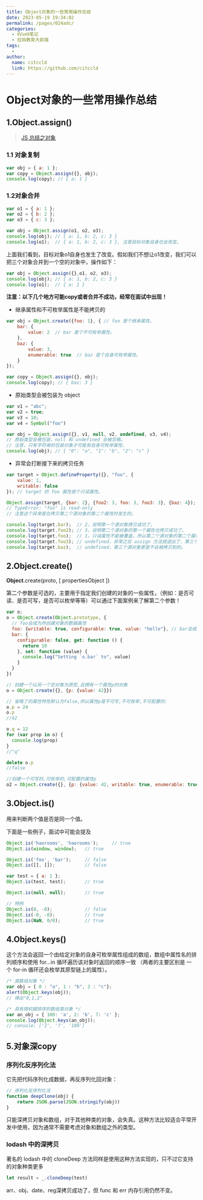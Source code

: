 ```yaml
---
title: Object对象的一些常用操作总结
date: 2023-05-19 19:34:02
permalink: /pages/024adc/
categories:
  - 《Vue》笔记
  - 拉钩教育大前端
tags:
  - 
author: 
  name: citccld
  link: https://github.com/citccld
---
```

# Object对象的一些常用操作总结

## 1.Object.assign()

> [JS 总结之对象](https://juejin.cn/post/6844903743058608136)
>
> 



### 1.1 对象复制

```js
var obj = { a: 1 };
var copy = Object.assign({}, obj);
console.log(copy); // { a: 1 }
```

### 1.2对象合并

```js
var o1 = { a: 1 };
var o2 = { b: 2 };
var o3 = { c: 3 };

var obj = Object.assign(o1, o2, o3);
console.log(obj); // { a: 1, b: 2, c: 3 }
console.log(o1);  // { a: 1, b: 2, c: 3 }, 注意目标对象自身也会改变。
```

上面我们看到，目标对象o1自身也发生了改变。假如我们不想让o1改变，我们可以把三个对象合并到一个空的对象中，操作如下：

```js
var obj = Object.assign({},o1, o2, o3);
console.log(obj); // { a: 1, b: 2, c: 3 }
console.log(o1);  // { a: 1 }
```

**注意：以下几个地方可能copy或者合并不成功，经常在面试中出现！**

- 继承属性和不可枚举属性是不能拷贝的

```js
var obj = Object.create({foo: 1}, { // foo 是个继承属性。
    bar: {
        value: 2  // bar 是个不可枚举属性。
    },
    baz: {
        value: 3,
        enumerable: true  // baz 是个自身可枚举属性。
    }
});

var copy = Object.assign({}, obj);
console.log(copy); // { baz: 3 }
```

- 原始类型会被包装为 object

```js
var v1 = "abc";
var v2 = true;
var v3 = 10;
var v4 = Symbol("foo")

var obj = Object.assign({}, v1, null, v2, undefined, v3, v4); 
// 原始类型会被包装，null 和 undefined 会被忽略。
// 注意，只有字符串的包装对象才可能有自身可枚举属性。
console.log(obj); // { "0": "a", "1": "b", "2": "c" }
```

- 异常会打断接下来的拷贝任务

```js
var target = Object.defineProperty({}, "foo", {
    value: 1,
    writable: false
}); // target 的 foo 属性是个只读属性。

Object.assign(target, {bar: 2}, {foo2: 3, foo: 3, foo3: 3}, {baz: 4});
// TypeError: "foo" is read-only
// 注意这个异常是在拷贝第二个源对象的第二个属性时发生的。

console.log(target.bar);  // 2，说明第一个源对象拷贝成功了。
console.log(target.foo2); // 3，说明第二个源对象的第一个属性也拷贝成功了。
console.log(target.foo);  // 1，只读属性不能被覆盖，所以第二个源对象的第二个属性拷贝失败了。
console.log(target.foo3); // undefined，异常之后 assign 方法就退出了，第三个属性是不会被拷贝到的。
console.log(target.baz);  // undefined，第三个源对象更是不会被拷贝到的。
```

## 2.Object.create()

**Object**.create(proto, [ propertiesObject ])

第二个参数是可选的，主要用于指定我们创建的对象的一些属性，（例如：是否可读、是否可写，是否可以枚举等等）可以通过下面案例来了解第二个参数！

```js
var o;
o = Object.create(Object.prototype, {
  // foo会成为所创建对象的数据属性
  foo: {writable: true, configurable: true, value: "hello"}, // bar会成为所创建对象的访问器属性
  bar: {
    configurable: false, get: function () {
      return 10
    }, set: function (value) {
      console.log("Setting `o.bar` to", value)
    }
  }
})

// 创建一个以另一个空对象为原型,且拥有一个属性p的对象
o = Object.create({}, {p: {value: 42}})

// 省略了的属性特性默认为false,所以属性p是不可写,不可枚举,不可配置的:
o.p = 24
o.p
//42

o.q = 12
for (var prop in o) {
  console.log(prop)
}
//"q"

delete o.p
//false

//创建一个可写的,可枚举的,可配置的属性p
o2 = Object.create({}, {p: {value: 42, writable: true, enumerable: true, configurable: true}});
```



## 3.Object.is()

用来判断两个值是否是同一个值。

下面是一些例子，面试中可能会提及

```js
Object.is('haorooms', 'haorooms');     // true
Object.is(window, window);   // true

Object.is('foo', 'bar');     // false
Object.is([], []);           // false

var test = { a: 1 };
Object.is(test, test);       // true

Object.is(null, null);       // true

// 特例
Object.is(0, -0);            // false
Object.is(-0, -0);           // true
Object.is(NaN, 0/0);         // true
```

## 4.Object.keys()

这个方法会返回一个由给定对象的自身可枚举属性组成的数组，数组中属性名的排列顺序和使用 for...in 循环遍历该对象时返回的顺序一致 （两者的主要区别是 一个 for-in 循环还会枚举其原型链上的属性）。

```js
/* 类数组对象 */ 
var obj = { 0 : "a", 1 : "b", 2 : "c"};
alert(Object.keys(obj)); 
// 弹出"0,1,2"

/* 具有随机键排序的数组类对象 */
var an_obj = { 100: 'a', 2: 'b', 7: 'c' };
console.log(Object.keys(an_obj)); 
// console: ['2', '7', '100']
```

## 5.对象深copy

### 序列化反序列化法

它先把代码序列化成数据，再反序列化回对象：

```js
// 序列化反序列化法
function deepClone(obj) {
    return JSON.parse(JSON.stringify(obj))
}
```

只能深拷贝对象和数组，对于其他种类的对象，会失真。这种方法比较适合平常开发中使用，因为通常不需要考虑对象和数组之外的类型。

### lodash 中的深拷贝

著名的 lodash 中的 cloneDeep 方法同样是使用这种方法实现的，只不过它支持的对象种类更多

```js
let result = _.cloneDeep(test)
```

arr、obj、date、reg深拷贝成功了，但 func 和 err 内存引用仍然不变。









